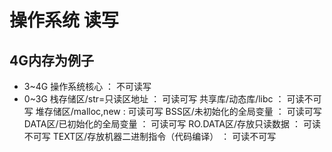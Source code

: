 # 操作系统 读写
## 4G内存为例子
- 3~4G
    操作系统核心 ： 不可读写
- 0~3G
    栈存储区/str=只读区地址 ： 可读可写
    共享库/动态库/libc ： 可读不可写
    堆存储区/malloc,new : 可读可写
    BSS区/未初始化的全局变量 ： 可读可写
    DATA区/已初始化的全局变量 ： 可读可写
    RO.DATA区/存放只读数据 ： 可读不可写
    TEXT区/存放机器二进制指令（代码编译） ： 可读不可写